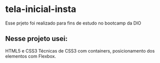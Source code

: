 # tela-inicial-insta

Esse prjeto foi realizado para fins de estudo no bootcamp da DIO

## Nesse projeto usei:
HTML5 e CSS3 
Técnicas de CSS3 com containers, posicionamento dos elementos com Flexbox.
